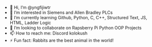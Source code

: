 - 👋 Hi, I’m @yngfijiwtr
- 👀 I’m interested in Siemens and Allen Bradley PLCs
- 🌱 I’m currently learning Github, Python, C, C++, Structured Text, JS, HTML, Ladder Logic
- 💞️ I’m looking to collaborate on Rapsberry Pi Python OOP Projects
- 📫 How to reach me: Discord kolokush
- ⚡ Fun fact: Rabbits are the best animal in the world!

<!---
KoloKush/KoloKush is a ✨ special ✨ repository because its `README.md` (this file) appears on your GitHub profile.
You can click the Preview link to take a look at your changes.
--->
